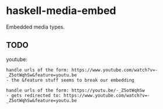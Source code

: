 # haskell-media-embed

Embedded media types.

## TODO

youtube:

```
handle urls of the form: https://www.youtube.com/watch?v=-_Z5otWqhSw&feature=youtu.be
- the &feature stuff seems to break our embedding

handle urls of the form: https://youtu.be/-_Z5otWqhSw
- gets redirected to: https://www.youtube.com/watch?v=-_Z5otWqhSw&feature=youtu.be
```
